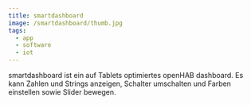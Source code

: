 ```yaml
---
title: smartdashboard
image: /smartdashboard/thumb.jpg
tags:
  - app
  - software
  - iot
---
```


smartdashboard ist ein auf Tablets optimiertes openHAB dashboard. Es kann Zahlen und Strings anzeigen, Schalter umschalten und Farben einstellen
sowie Slider bewegen.
<!--more-->
